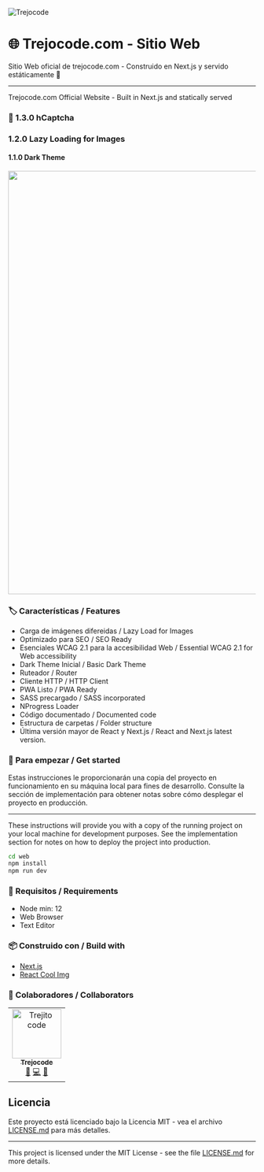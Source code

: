 ![Trejocode](https://res.cloudinary.com/trejocode/image/upload/v1586298449/Trejocode/logo_t0otlj.png)

# 🌐 Trejocode.com - Sitio Web

Sitio Web oficial de trejocode.com - Construido en Next.js y servido estáticamente 📄

---

Trejocode.com Official Website - Built in Next.js and statically served

### 🎉 1.3.0 hCaptcha

### 1.2.0 Lazy Loading for Images

#### 1.1.0 Dark Theme

<img width="860" src="https://res.cloudinary.com/trejocode/image/upload/v1596647419/Trejocode/trejocode-dark_l8b32y.gif" />

### 🏷️ Características / Features

- Carga de imágenes difereidas / Lazy Load for Images
- Optimizado para SEO / SEO Ready
- Esenciales WCAG 2.1 para la accesibilidad Web / Essential WCAG 2.1 for Web accessibility
- Dark Theme Inicial / Basic Dark Theme
- Ruteador / Router
- Cliente HTTP / HTTP Client
- PWA Listo / PWA Ready
- SASS precargado / SASS incorporated
- NProgress Loader
- Código documentado / Documented code
- Estructura de carpetas / Folder structure
- Última versión mayor de React y Next.js / React and Next.js latest version.

### 🚀 Para empezar / Get started

Estas instrucciones le proporcionarán una copia del proyecto en funcionamiento en su máquina local para fines de desarrollo. Consulte la sección de implementación para obtener notas sobre cómo desplegar el proyecto en producción.

---

These instructions will provide you with a copy of the running project on your local machine for development purposes. See the implementation section for notes on how to deploy the project into production.

```bash
cd web
npm install
npm run dev
```

### 📐 Requisitos / Requirements

- Node min: 12
- Web Browser
- Text Editor

### 📦 Construido con / Build with

- [Next.js](https://nextjs.org)
- [React Cool Img](https://www.npmjs.com/package/react-cool-img)

### 🤝 Colaboradores / Collaborators

<table>
  <tr>
    <td align="center"><a href="https://www.trejocode.com"><img src="https://avatars1.githubusercontent.com/u/16879799?s=460&u=eb7ea04180a48e1069862102426992cd591df9cc&v=4" width="100px;" alt="Trejito code"/><br /><sub><b>Trejocode</b></sub></a><br /><a href="https://github.com/TrejoCode/upqroo/commits?author=TrejoCode" title="Design">🎨</a> <a href="#" title="Code">💻</a> <a href="#" title="Project Management">📆</a></td>
  </tr>
</table>

## Licencia

Este proyecto está licenciado bajo la Licencia MIT - vea el archivo [LICENSE.md](LICENSE.md) para más detalles.

---

This project is licensed under the MIT License - see the file [LICENSE.md](LICENSE.md) for more details.

